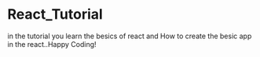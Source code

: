 # React_Tutorial
in the tutorial you learn the besics of react and How to create the besic app in the  react..Happy Coding!
